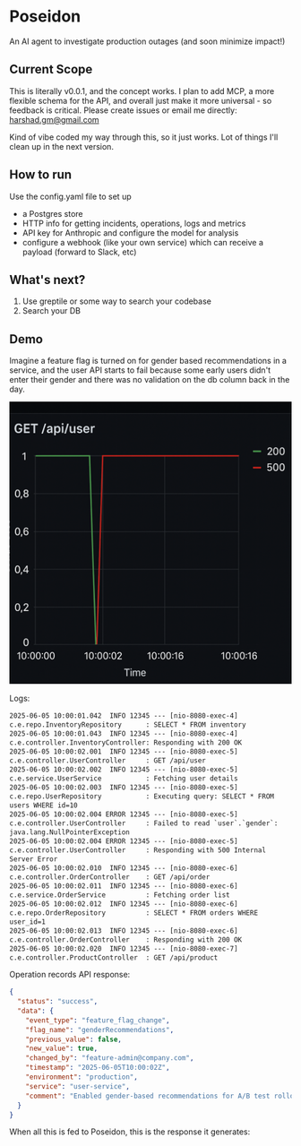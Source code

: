 # Poseidon
An AI agent to investigate production outages (and soon minimize impact!)

## Current Scope
This is literally v0.0.1, and the concept works. I plan to add MCP, a more flexible schema for the API, and overall just make it more universal - so feedback is critical. Please create issues or email me directly: harshad.gm@gmail.com

Kind of vibe coded my way through this, so it just works. Lot of things I'll clean up in the next version.

## How to run
Use the config.yaml file to set up
- a Postgres store
- HTTP info for getting incidents, operations, logs and metrics
- API key for Anthropic and configure the model for analysis
- configure a webhook (like your own service) which can receive a payload (forward to Slack, etc)

## What's next?
1. Use greptile or some way to search your codebase
2. Search your DB 

## Demo
Imagine a feature flag is turned on for gender based recommendations in a service, and the user API starts to fail because some early users didn't enter their gender and there was no validation on the db column back in the day.

<img src="demo/grafana.png"/>

Logs:
```
2025-06-05 10:00:01.042  INFO 12345 --- [nio-8080-exec-4] c.e.repo.InventoryRepository      : SELECT * FROM inventory
2025-06-05 10:00:01.043  INFO 12345 --- [nio-8080-exec-4] c.e.controller.InventoryController: Responding with 200 OK
2025-06-05 10:00:02.001  INFO 12345 --- [nio-8080-exec-5] c.e.controller.UserController     : GET /api/user
2025-06-05 10:00:02.002  INFO 12345 --- [nio-8080-exec-5] c.e.service.UserService           : Fetching user details
2025-06-05 10:00:02.003  INFO 12345 --- [nio-8080-exec-5] c.e.repo.UserRepository           : Executing query: SELECT * FROM users WHERE id=10
2025-06-05 10:00:02.004 ERROR 12345 --- [nio-8080-exec-5] c.e.controller.UserController     : Failed to read `user`.`gender`: java.lang.NullPointerException
2025-06-05 10:00:02.004 ERROR 12345 --- [nio-8080-exec-5] c.e.controller.UserController     : Responding with 500 Internal Server Error
2025-06-05 10:00:02.010  INFO 12345 --- [nio-8080-exec-6] c.e.controller.OrderController    : GET /api/order
2025-06-05 10:00:02.011  INFO 12345 --- [nio-8080-exec-6] c.e.service.OrderService          : Fetching order list
2025-06-05 10:00:02.012  INFO 12345 --- [nio-8080-exec-6] c.e.repo.OrderRepository          : SELECT * FROM orders WHERE user_id=1
2025-06-05 10:00:02.013  INFO 12345 --- [nio-8080-exec-6] c.e.controller.OrderController    : Responding with 200 OK
2025-06-05 10:00:02.020  INFO 12345 --- [nio-8080-exec-7] c.e.controller.ProductController  : GET /api/product
```

Operation records API response:
```json
{
  "status": "success",
  "data": {
    "event_type": "feature_flag_change",
    "flag_name": "genderRecommendations",
    "previous_value": false,
    "new_value": true,
    "changed_by": "feature-admin@company.com",
    "timestamp": "2025-06-05T10:00:02Z",
    "environment": "production",
    "service": "user-service",
    "comment": "Enabled gender-based recommendations for A/B test rollout"
  }
}
```

When all this is fed to Poseidon, this is the response it generates:
```json

```